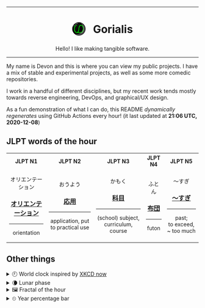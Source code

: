 ***

<h1 align="center">
<sub>
    <img src="readme/resources/avatar.png" height="36">
</sub>
&nbsp;
Gorialis
</h1>
<p align="center">
Hello! I like making tangible software.
</p>

***

My name is Devon and this is where you can view my public projects. I have a mix of stable and experimental projects, as well as some more comedic repositories.

I work in a handful of different disciplines, but my recent work tends mostly towards reverse engineering, DevOps, and graphical/UX design.

As a fun demonstration of what I can do, this README *dynamically regenerates* using GitHub Actions every hour! (it last updated at **21:06 UTC, 2020-12-08**)

<h2>JLPT words of the hour</h2>
<table>
    <tr>
        <th>JLPT N1</th>
        <th>JLPT N2</th>
        <th>JLPT N3</th>
        <th>JLPT N4</th>
        <th>JLPT N5</th>
    </tr>
    <tr>
        <td>
            <p align="center">オリエンテーション</p>
            <h3 align="center"><b><a href="https://jisho.org/search/%E3%82%AA%E3%83%AA%E3%82%A8%E3%83%B3%E3%83%86%E3%83%BC%E3%82%B7%E3%83%A7%E3%83%B3">オリエンテーション</a></b></h3>
            <hr>
            <p align="center">orientation</p>
        </td>
        <td>
            <p align="center">おうよう</p>
            <h3 align="center"><b><a href="https://jisho.org/search/%E5%BF%9C%E7%94%A8">応用</a></b></h3>
            <hr>
            <p align="center">application,<wbr> put to practical use</p>
        </td>
        <td>
            <p align="center">かもく</p>
            <h3 align="center"><b><a href="https://jisho.org/search/%E7%A7%91%E7%9B%AE">科目</a></b></h3>
            <hr>
            <p align="center">(school) subject,<wbr> curriculum,<wbr> course</p>
        </td>
        <td>
            <p align="center">ふとん</p>
            <h3 align="center"><b><a href="https://jisho.org/search/%E5%B8%83%E5%9B%A3">布団</a></b></h3>
            <hr>
            <p align="center">futon</p>
        </td>
        <td>
            <p align="center">～すぎ</p>
            <h3 align="center"><b><a href="https://jisho.org/search/%EF%BD%9E%E3%81%99%E3%81%8E">～すぎ</a></b></h3>
            <hr>
            <p align="center">past;<br> to exceed,<wbr> ~ too much</p>
        </td>
    </tr>
</table>

<h2>Other things</h2>
<details>
<summary>🕘  World clock inspired by <a href="https://xkcd.com/now">XKCD now</a></summary>

> <img src="generated/now.png" width="512">

</details>
<details>
<summary>🌘 Lunar phase</summary>

The moon is approximately 82.41% through its phase (Waning Crescent).

</details>
<details>
<summary>&#x1f5bc; Fractal of the hour</summary>

> <img src="generated/fractal.png" width="512">

</details>
<details>
<summary>&#x23f2; Year percentage bar</summary>
<pre><code>2020 [██████████████████▁▁] 93.68%</code></pre>
</details>
